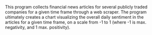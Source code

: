 This program collects financial news articles for several publicly traded companies for a given time frame through a web scraper. 
The program ultimately creates a chart visualizing the overall daily sentiment in the articles for a given time frame, on a
scale from -1 to 1 (where -1 is max. negativity, and 1 max. positivity).
